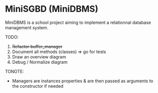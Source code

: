 # MiniSGBD (MiniDBMS)

MiniDBMS is a school project aiming to implement a relationnal database management system.

TODO:

1. ~~Refactor buffer_manager~~
2. Document all methods (classes) => go for tests
3. Draw an overview diagram
4. Debug / Normalize diagram

TONOTE:

- Managers are instances properties & are then passed as arguments to the constructor if needed
